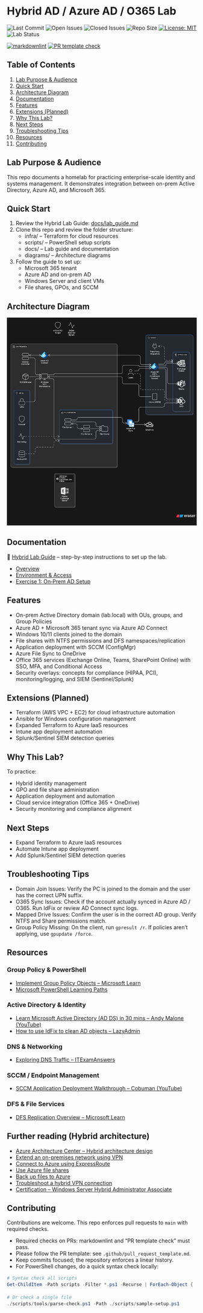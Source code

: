 <!-- markdownlint-disable-file -->

# Hybrid AD / Azure AD / O365 Lab

![Last Commit](https://img.shields.io/github/last-commit/iplaycomputer/hybrid-ad-azure-lab)
![Open Issues](https://img.shields.io/github/issues/iplaycomputer/hybrid-ad-azure-lab)
![Closed Issues](https://img.shields.io/github/issues-closed/iplaycomputer/hybrid-ad-azure-lab)
![Repo Size](https://img.shields.io/github/repo-size/iplaycomputer/hybrid-ad-azure-lab)
[![License: MIT](https://img.shields.io/badge/License-MIT-blue.svg)](./LICENSE)
![Lab Status](https://img.shields.io/badge/lab--status-in_progress-orange)

[![markdownlint](https://img.shields.io/github/actions/workflow/status/iplaycomputer/hybrid-ad-azure-lab/markdownlint.yml?branch=main&label=markdownlint)](https://github.com/iplaycomputer/hybrid-ad-azure-lab/actions/workflows/markdownlint.yml)
[![PR template check](https://img.shields.io/github/actions/workflow/status/iplaycomputer/hybrid-ad-azure-lab/pr-template-check.yml?branch=main&label=PR%20template%20check)](https://github.com/iplaycomputer/hybrid-ad-azure-lab/actions/workflows/pr-template-check.yml)

## Table of Contents

1. [Lab Purpose & Audience](#lab-purpose--audience)
2. [Quick Start](#quick-start)
3. [Architecture Diagram](#architecture-diagram)
4. [Documentation](#documentation)
5. [Features](#features)
6. [Extensions (Planned)](#extensions-planned)
7. [Why This Lab?](#why-this-lab)
8. [Next Steps](#next-steps)
9. [Troubleshooting Tips](#troubleshooting-tips)
10. [Resources](#resources)
11. [Contributing](#contributing)

## Lab Purpose & Audience

This repo documents a homelab for practicing enterprise-scale identity and systems management. It demonstrates integration between on-prem Active Directory, Azure AD, and Microsoft 365.

## Quick Start

1. Review the Hybrid Lab Guide: [docs/lab_guide.md](docs/lab_guide.md)
2. Clone this repo and review the folder structure:
   - infra/ – Terraform for cloud resources
   - scripts/ – PowerShell setup scripts
   - docs/ – Lab guide and documentation
   - diagrams/ – Architecture diagrams
3. Follow the guide to set up:
   - Microsoft 365 tenant
   - Azure AD and on-prem AD
   - Windows Server and client VMs
   - File shares, GPOs, and SCCM

## Architecture Diagram

![Hybrid Architecture](diagrams/hybrid-architecture.png)

## Documentation

📖 [Hybrid Lab Guide](docs/lab_guide.md) – step-by-step instructions to set up the lab.

- [Overview](docs/labs/overview.md)
- [Environment & Access](docs/labs/environment.md)
- [Exercise 1: On‑Prem AD Setup](docs/labs/ex1-ad-setup.md)

## Features

- On-prem Active Directory domain (lab.local) with OUs, groups, and Group Policies
- Azure AD + Microsoft 365 tenant sync via Azure AD Connect
- Windows 10/11 clients joined to the domain
- File shares with NTFS permissions and DFS namespaces/replication
- Application deployment with SCCM (ConfigMgr)
- Azure File Sync to OneDrive
- Office 365 services (Exchange Online, Teams, SharePoint Online) with SSO, MFA, and Conditional Access
- Security overlays: concepts for compliance (HIPAA, PCI), monitoring/logging, and SIEM (Sentinel/Splunk)

## Extensions (Planned)

- Terraform (AWS VPC + EC2) for cloud infrastructure automation
- Ansible for Windows configuration management
- Expanded Terraform to Azure IaaS resources
- Intune app deployment automation
- Splunk/Sentinel SIEM detection queries

## Why This Lab?

To practice:

- Hybrid identity management
- GPO and file share administration
- Application deployment and automation
- Cloud service integration (Office 365 + OneDrive)
- Security monitoring and compliance alignment

## Next Steps

- Expand Terraform to Azure IaaS resources
- Automate Intune app deployment
- Add Splunk/Sentinel SIEM detection queries

## Troubleshooting Tips

- Domain Join Issues: Verify the PC is joined to the domain and the user has the correct UPN suffix.
- O365 Sync Issues: Check if the account actually synced in Azure AD / O365. Run IdFix or review AD Connect sync logs.
- Mapped Drive Issues: Confirm the user is in the correct AD group. Verify NTFS and Share permissions match.
- Group Policy Missing: On the client, run `gpresult /r`. If policies aren’t applying, use `gpupdate /force`.

## Resources

### Group Policy & PowerShell

- [Implement Group Policy Objects – Microsoft Learn](https://learn.microsoft.com/en-us/training/modules/implement-group-policy-objects/)
- [Microsoft PowerShell Learning Paths](https://learn.microsoft.com/en-us/training/paths/powershell/)
  
### Active Directory & Identity

- [Learn Microsoft Active Directory (AD DS) in 30 mins – Andy Malone (YouTube)](https://www.youtube.com/watch?v=85-bp7XxWDQ)
- [How to use IdFix to clean AD objects – LazyAdmin](https://lazyadmin.nl/it/idfix/)

### DNS & Networking

- [Exploring DNS Traffic – ITExamAnswers](https://itexamanswers.net/17-1-7-lab-exploring-dns-traffic-answers.html)

### SCCM / Endpoint Management

- [SCCM Application Deployment Walkthrough – Cobuman (YouTube)](https://www.youtube.com/watch?v=hgp15SXJhQ4)

### DFS & File Services

- [DFS Replication Overview – Microsoft Learn](https://learn.microsoft.com/en-us/windows-server/storage/dfs-replication/dfs-replication-overview)

## Further reading (Hybrid architecture)

- [Azure Architecture Center – Hybrid architecture design](https://learn.microsoft.com/azure/architecture/hybrid/)
- [Extend an on-premises network using VPN](https://learn.microsoft.com/azure/vpn-gateway/design)
- [Connect to Azure using ExpressRoute](https://learn.microsoft.com/azure/expressroute/expressroute-introduction)
- [Use Azure file shares](https://learn.microsoft.com/azure/storage/files/storage-files-introduction)
- [Back up files to Azure](https://learn.microsoft.com/azure/backup/backup-overview)
- [Troubleshoot a hybrid VPN connection](https://learn.microsoft.com/azure/vpn-gateway/vpn-gateway-troubleshoot)
- [Certification – Windows Server Hybrid Administrator Associate](https://learn.microsoft.com/credentials/certifications/windows-server-hybrid-administrator)

## Contributing

Contributions are welcome. This repo enforces pull requests to `main` with required checks.

- Required checks on PRs: markdownlint and “PR template check” must pass.
- Please follow the PR template: see `.github/pull_request_template.md`.
- Keep commits focused; the repository enforces a linear history.
- For PowerShell changes, do a quick syntax check locally:

```powershell
# Syntax check all scripts
Get-ChildItem -Path scripts -Filter *.ps1 -Recurse | ForEach-Object { ./scripts/tools/parse-check.ps1 -Path $_.FullName }

# Or check a single file
./scripts/tools/parse-check.ps1 -Path ./scripts/sample-setup.ps1
```
